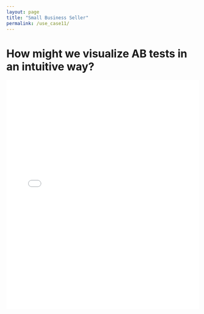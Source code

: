 ```yaml
---
layout: page
title: "Small Business Seller"
permalink: /use_case11/
---
```


# How might we visualize AB tests in an intuitive way? 

<iframe src="/assets/seller_finder.v.0.0.html" width="100%" height="600" frameborder="0"></iframe>
